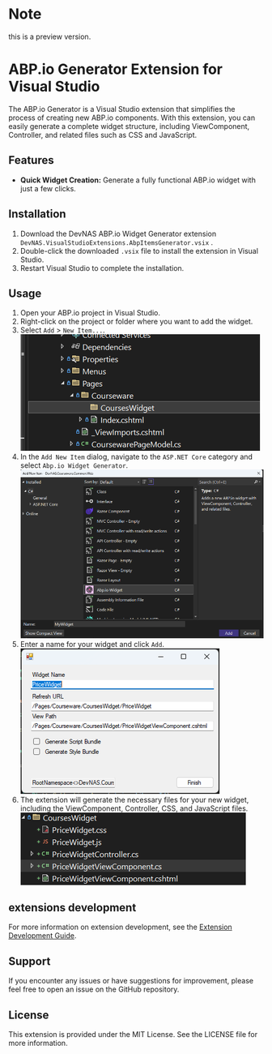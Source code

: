 # Note

this is a preview version. 

# ABP.io Generator Extension for Visual Studio

The ABP.io Generator is a Visual Studio extension that simplifies the process of creating new ABP.io components. With this extension, you can easily generate a complete widget structure, including ViewComponent, Controller, and related files such as CSS and JavaScript.

## Features

- **Quick Widget Creation:** Generate a fully functional ABP.io widget with just a few clicks.

## Installation

1. Download the DevNAS ABP.io Widget Generator extension `DevNAS.VisualStudioExtensions.AbpItemsGenerator.vsix` .
2. Double-click the downloaded `.vsix` file to install the extension in Visual Studio.
3. Restart Visual Studio to complete the installation.

## Usage

1. Open your ABP.io project in Visual Studio.
2. Right-click on the project or folder where you want to add the widget.
3. Select `Add` > `New Item...`.
![alt text](image.png)
4. In the `Add New Item` dialog, navigate to the `ASP.NET Core` category and select `Abp.io Widget Generator`.
![alt text](image-1.png)
5. Enter a name for your widget and click `Add`.
![alt text](image-2.png)
6. The extension will generate the necessary files for your new widget, including the ViewComponent, Controller, CSS, and JavaScript files.
![alt text](image-3.png)
## extensions development

For more information on extension development, see the [Extension Development Guide](extension_development.md).

## Support

If you encounter any issues or have suggestions for improvement, please feel free to open an issue on the GitHub repository.

## License

This extension is provided under the MIT License. See the LICENSE file for more information.
